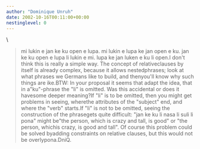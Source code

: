 ```yaml
---
author: "Dominique Unruh"
date: 2002-10-16T00:11:00+00:00
nestinglevel: 0
---
```

\
> mi lukin e jan ke ku open e lupa.
> mi lukin e lupa ke jan open e ku.
> jan ke ku open e lupa li lukin e mi.
> lupa ke jan luken e ku li open.I don't think this is really a simple way. The concept of relativeclauses by itself is already complex, because it allows nestedphrases; look at what phrases we Germans like to build, and thenyou'll know why such things are ike.BTW: In your proposal it seems that adapt the idea, that in a"ku"-phrase the "li" is omitted. Was this accidental or does it havesome deeper meaning?If "li" is to be omitted, then you might get problems in seeing, wherethe attributes of the "subject" end, and where the "verb" starts.If "li" is not to be omitted, seeing the construction of the phrasegets quite difficult: "jan ke ku li nasa li suli li pona" might be"the person, which is crazy and tall, is good" or "the person, whichis crazy, is good and tall". Of course this problem could be solved byadding constraints on relative clauses, but this would not be overlypona.DniQ.